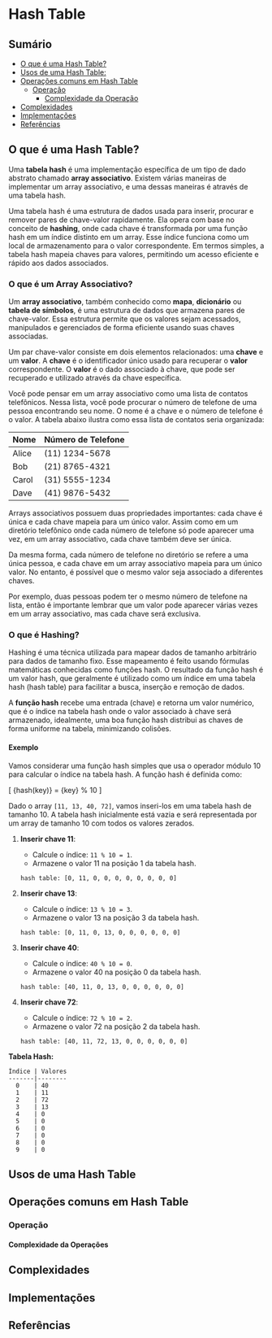 # Hash Table

## Sumário 

- [O que é uma Hash Table?](#o-que-é-uma-hash-table)
- [Usos de uma Hash Table:](#usos-de-uma-hash-table)
- [Operações comuns em Hash Table](#operações-comuns-em-hash-table)
  - [Operação]()
    - [Complexidade da Operação]()
- [Complexidades](#complexidades)
- [Implementações](#implementações)
- [Referências](#referências)

## O que é uma Hash Table?

Uma **tabela hash** é uma implementação específica de um tipo de dado abstrato chamado **array associativo**. Existem várias maneiras de implementar um array associativo, e uma dessas maneiras é através de uma tabela hash.

Uma tabela hash é uma estrutura de dados usada para inserir, procurar e remover pares de chave-valor rapidamente. Ela opera com base no conceito de **hashing**, onde cada chave é transformada por uma função hash em um índice distinto em um array. Esse índice funciona como um local de armazenamento para o valor correspondente. Em termos simples, a tabela hash mapeia chaves para valores, permitindo um acesso eficiente e rápido aos dados associados.

### O que é um Array Associativo?

Um **array associativo**, também conhecido como **mapa**, **dicionário** ou **tabela de símbolos**, é uma estrutura de dados que armazena pares de chave-valor. Essa estrutura permite que os valores sejam acessados, manipulados e gerenciados de forma eficiente usando suas chaves associadas.

Um par chave-valor consiste em dois elementos relacionados: uma **chave** e um **valor**. A **chave** é o identificador único usado para recuperar o **valor** correspondente. O **valor** é o dado associado à chave, que pode ser recuperado e utilizado através da chave específica.


Você pode pensar em um array associativo como uma lista de contatos telefônicos. Nessa lista, você pode procurar o número de telefone de uma pessoa encontrando seu nome. O nome é a chave e o número de telefone é o valor. A tabela abaixo ilustra como essa lista de contatos seria organizada:

| Nome        | Número de Telefone  |
|-------------|----------------------|
| Alice       | (11) 1234-5678       |
| Bob         | (21) 8765-4321       |
| Carol       | (31) 5555-1234       |
| Dave        | (41) 9876-5432       |

Arrays associativos possuem duas propriedades importantes: cada chave é única e cada chave mapeia para um único valor. Assim como em um diretório telefônico onde cada número de telefone só pode aparecer uma vez, em um array associativo, cada chave também deve ser única. 

Da mesma forma, cada número de telefone no diretório se refere a uma única pessoa, e cada chave em um array associativo mapeia para um único valor. No entanto, é possível que o mesmo valor seja associado a diferentes chaves. 

Por exemplo, duas pessoas podem ter o mesmo número de telefone na lista, então é importante lembrar que um valor pode aparecer várias vezes em um array associativo, mas cada chave será exclusiva.

### O que é Hashing?

Hashing é uma técnica utilizada para mapear dados de tamanho arbitrário para dados de tamanho fixo. Esse mapeamento é feito usando fórmulas matemáticas conhecidas como funções hash. O resultado da função hash é um valor hash, que geralmente é utilizado como um índice em uma tabela hash (hash table) para facilitar a busca, inserção e remoção de dados.

A **função hash**  recebe uma entrada (chave) e retorna um valor numérico, que é o índice na tabela hash onde o valor associado à chave será armazenado, idealmente, uma boa função hash distribui as chaves de forma uniforme na tabela, minimizando colisões.


#### Exemplo

Vamos considerar uma função hash simples que usa o operador módulo 10 para calcular o índice na tabela hash. A função hash é definida como:

\[ \{hash(key)} = \{key} \% 10 \]

Dado o array `[11, 13, 40, 72]`, vamos inseri-los em uma tabela hash de tamanho 10. A tabela hash inicialmente está vazia e será representada por um array de tamanho 10 com todos os valores zerados.

1. **Inserir chave 11**:
   - Calcule o índice: `11 % 10 = 1`.
   - Armazene o valor 11 na posição 1 da tabela hash.
   
   ```plaintext
   hash table: [0, 11, 0, 0, 0, 0, 0, 0, 0, 0]
   ```

2. **Inserir chave 13**:
   - Calcule o índice: `13 % 10 = 3`.
   - Armazene o valor 13 na posição 3 da tabela hash.

   ```plaintext
   hash table: [0, 11, 0, 13, 0, 0, 0, 0, 0, 0]
   ```

3. **Inserir chave 40**:
   - Calcule o índice: `40 % 10 = 0`.
   - Armazene o valor 40 na posição 0 da tabela hash.

   ```plaintext
   hash table: [40, 11, 0, 13, 0, 0, 0, 0, 0, 0]
   ```

4. **Inserir chave 72**:
   - Calcule o índice: `72 % 10 = 2`.
   - Armazene o valor 72 na posição 2 da tabela hash.

   ```plaintext
   hash table: [40, 11, 72, 13, 0, 0, 0, 0, 0, 0]
   ```

**Tabela Hash:**

```plaintext
Índice | Valores
-------|--------
  0    | 40
  1    | 11
  2    | 72
  3    | 13
  4    | 0
  5    | 0
  6    | 0
  7    | 0
  8    | 0
  9    | 0
```









## Usos de uma Hash Table

## Operações comuns em Hash Table

### Operação

#### Complexidade da Operações

## Complexidades

## Implementações

## Referências
